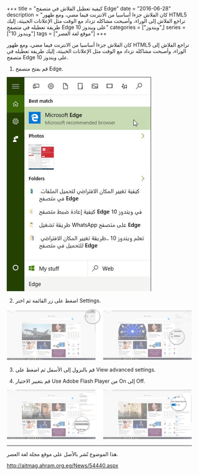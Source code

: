 +++
title = "كيفية تعطيل الفلاش في متصفح Edge"
date = "2016-06-28"
description = "كان الفلاش جزءا أساسيا من الانترنت فيما مضي، ومع ظهور HTML5 تراجع الفلاش إلى الوراء، وأصبحت مشاكله تزداد مع الوقت مثل الإعلانات الخبيثة، إليك طريقة تعطيله في متصفح Edge على ويندوز 10"
categories = ["ويندوز",]
series = ["ويندوز 10"]
tags = ["موقع لغة العصر"]
+++

كان الفلاش جزءا أساسيا من الانترنت فيما مضي، ومع ظهور HTML5 تراجع الفلاش إلى الوراء، وأصبحت مشاكله تزداد مع الوقت مثل الإعلانات الخبيثة، إليك طريقة تعطيله في متصفح Edge على ويندوز 10.

 1. قم بفتح متصفح Edge.

![1](images/1.jpg)

2. اضغط على زر القائمة ثم اختر Settings.

![2](images/2.jpeg)

3. قم بالنزول إلى الأسفل ثم اضغط على View advanced settings.

4. قم بتغيير الاختيار Use Adobe Flash Player من On إلى Off.

![3](images/3.jpeg)

---
هذا الموضوع نٌشر باﻷصل على موقع مجلة لغة العصر.

http://aitmag.ahram.org.eg/News/54440.aspx
